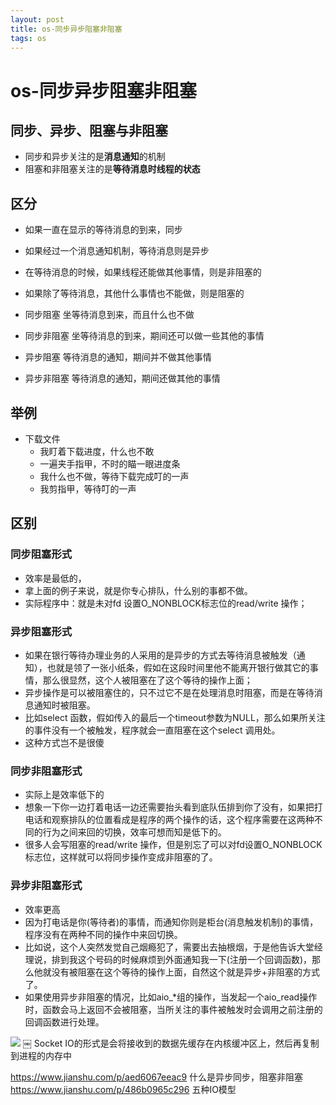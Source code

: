 ```yaml
--- 
layout: post 
title: os-同步异步阻塞非阻塞 
tags: os 
---
```

# os-同步异步阻塞非阻塞

## 同步、异步、阻塞与非阻塞
* 同步和异步关注的是**消息通知**的机制
* 阻塞和非阻塞关注的是**等待消息时线程的状态**

## 区分
* 如果一直在显示的等待消息的到来，同步
* 如果经过一个消息通知机制，等待消息则是异步

* 在等待消息的时候，如果线程还能做其他事情，则是非阻塞的
* 如果除了等待消息，其他什么事情也不能做，则是阻塞的

* 同步阻塞 坐等待消息到来，而且什么也不做
* 同步非阻塞 坐等待消息的到来，期间还可以做一些其他的事情
* 异步阻塞 等待消息的通知，期间并不做其他事情
* 异步非阻塞  等待消息的通知，期间还做其他的事情

## 举例
* 下载文件
    * 我盯着下载进度，什么也不敢
    * 一遍夹手指甲，不时的瞄一眼进度条
    * 我什么也不做，等待下载完成叮的一声
    * 我剪指甲，等待叮的一声

## 区别

### 同步阻塞形式
* 效率是最低的，
* 拿上面的例子来说，就是你专心排队，什么别的事都不做。
* 实际程序中：就是未对fd 设置O_NONBLOCK标志位的read/write 操作；

### 异步阻塞形式
* 如果在银行等待办理业务的人采用的是异步的方式去等待消息被触发（通知），也就是领了一张小纸条，假如在这段时间里他不能离开银行做其它的事情，那么很显然，这个人被阻塞在了这个等待的操作上面；
* 异步操作是可以被阻塞住的，只不过它不是在处理消息时阻塞，而是在等待消息通知时被阻塞。
* 比如select 函数，假如传入的最后一个timeout参数为NULL，那么如果所关注的事件没有一个被触发，程序就会一直阻塞在这个select 调用处。
* 这种方式岂不是很傻

### 同步非阻塞形式
* 实际上是效率低下的
* 想象一下你一边打着电话一边还需要抬头看到底队伍排到你了没有，如果把打电话和观察排队的位置看成是程序的两个操作的话，这个程序需要在这两种不同的行为之间来回的切换，效率可想而知是低下的。
* 很多人会写阻塞的read/write 操作，但是别忘了可以对fd设置O_NONBLOCK 标志位，这样就可以将同步操作变成非阻塞的了。

### 异步非阻塞形式
* 效率更高
* 因为打电话是你(等待者)的事情，而通知你则是柜台(消息触发机制)的事情，程序没有在两种不同的操作中来回切换。
* 比如说，这个人突然发觉自己烟瘾犯了，需要出去抽根烟，于是他告诉大堂经理说，排到我这个号码的时候麻烦到外面通知我一下(注册一个回调函数)，那么他就没有被阻塞在这个等待的操作上面，自然这个就是异步+非阻塞的方式了。
* 如果使用异步非阻塞的情况，比如aio_*组的操作，当发起一个aio_read操作时，函数会马上返回不会被阻塞，当所关注的事件被触发时会调用之前注册的回调函数进行处理。

![](https://cdn.jsdelivr.net/gh/nber1994/fu0k@master/uPic/20190516184039259_1295285593.png)
￼
Socket IO的形式是会将接收到的数据先缓存在内核缓冲区上，然后再复制到进程的内存中


https://www.jianshu.com/p/aed6067eeac9 什么是异步同步，阻塞非阻塞
https://www.jianshu.com/p/486b0965c296 五种IO模型
